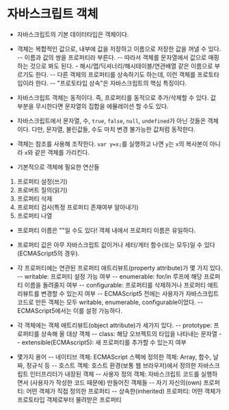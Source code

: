 # 자바스크립트 객체 

- 자바스크립트의 기본 데이터타입은 객체이다.
- 객체는 복합적인 값으로, 내부에 값을 저장하고 이름으로 저장한 값을 꺼낼 수 있다.
  -- 이름과 값의 쌍을 프로퍼티라 부른다.
  -- 따라서 객체를 문자열에서 값으로 매핑하는 것으로 봐도 된다. - 해시/맵/딕셔너리/해시테이블/연관배열 같은 이름으로 부르기도 한다.
  -- 다른 객체의 프로퍼티를 상속하기도 하는데, 이런 객체를 프로토타입이라 한다.
  -- "프로토타입 상속"은 자바스크립트의 핵심 특징이다.
  
- 자바스크립트 객체는 동적이다. 즉, 프로퍼티를 동적으로 추가/삭제할 수 있다. 값 부분을 무시한다면 문자열의 집합을 에뮬레이션 할 수도 있다.

- 자바스크립트에서 문자열, 수, `true`, `false`, `null`, `undefined`가 아닌 것들은 객체이다. 다만, 문자열, 불린값들, 수도 마치 변경 불가능한 값처럼 동작한다.

- 객체는 참조를 사용해 조작한다. `var y=x;`를 실행하고 나면 `y`는 `x`의 복사본이 아니라 `x`와 같은 객체를 가리킨다.

- 기본적으로 객체에 필요한 연산들

1. 프로퍼티 설정(쓰기)
2. 프로버트 질의(읽기)
3. 프로퍼티 삭제
4. 프로퍼티 검사(특정 프로퍼티 존재여부 알아내기)
5. 프로퍼티 나열

- 프로퍼티 이름은 ""일 수도 있다! 객체 내에서 프로퍼티 이름은 유일하다. 
- 프로퍼티 값은 아무 자바스크립트 값이거나 세터/게터 함수(또는 모두)일 수 있다(ECMAScript5의 경우).
- 각 프로퍼티에는 연관된 프로퍼티 애트리뷰트(property attribute)가 몇 가지 있다.
-- writable: 프로퍼티 설정 가능 여부
-- enumerable: for/in 루프에 해당 프로퍼티 이름을 돌려줄지 여부
-- configurable: 프로퍼티를 삭제하거나 프로퍼티 애트리뷰트를 변경할 수 있는지 여부
-- ECMAScript5 전에는 사용자가 자바스크립트 코드로 만든 객체는 모두 writable, enumerable, configurable이었다.
-- ECMAScript5에서는 이를 설정 가능하다.

- 각 객체에는 객체 애트리뷰트(object attribute)가 세가지 있다.
-- prototype: 프로퍼티를 상속해 올 대상 객체
-- class: 해당 오브젝트의 타입을 나타내는 문자열
-- extensible(ECMAscript5): 새 프로퍼티를 추가할 수 있는지 여부

- 몇가지 용어
-- 네이티브 객체: ECMAScript 스펙에 정의한 객체: Array, 함수, 날짜, 정규식 등
-- 호스트 객체: 호스트 환경(보통 웹 브라우저)에서 정의한 자바스크립트 인터프리터가 내장된 객체
-- 사용자 정의 객체: 자바스크립트 코드를 실행하면서 (사용자가 작성한 코드 때문에) 만들어진 객체들
-- 자기 자신의(own) 프로퍼티: 어떤 객체가 직접 정의한 프로퍼티
-- 상속한(inherited) 프로퍼티: 어떤 객체가 프로토타입 객체로부터 물려받은 프로퍼티


